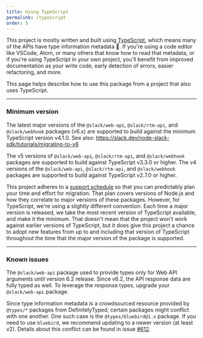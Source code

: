 ```yaml
---
title: Using TypeScript
permalink: /typescript
order: 5
---
```


This project is mostly written and built using [TypeScript](https://www.typescriptlang.org/), which means many of the APIs have type information metadata 🎉. If you're using a code editor like VSCode, Atom, or many others that know how to read that metadata, or if you're using TypeScript in your own project, you'll benefit from improved documentation as your write code, early detection of errors, easier refactoring, and more.

This page helps describe how to use this package from a project that also uses TypeScript.

---

### Minimum version

The latest major versions of the `@slack/web-api`, `@slack/rtm-api`, and `@slack/webhook` packages (v6.x) are supported to build against the minimum TypeScript version v4.1.0. See also: https://slack.dev/node-slack-sdk/tutorials/migrating-to-v6

The v5 versions of `@slack/web-api`, `@slack/rtm-api`, and `@slack/webhook` packages are supported to build against TypeScript v3.3.0 or higher. The v4 versions of the `@slack/web-api`, `@slack/rtm-api`, and `@slack/webhook` packages are supported to build against TypeScript v2.7.0 or higher.

This project adheres to a [support schedule](https://github.com/slackapi/node-slack-sdk/wiki/Support-Schedule) so that you can predictably plan your time and effort for migration. That plan covers versions of Node.js and how they correlate to major versions of these packages. However, for TypeScript, we're using a slightly different convention. Each time a major version is released, we take the most recent version of TypeScript available, and make it the minimum. That doesn't mean that the project won't work against earlier versions of TypeScript, but it does give this project a chance to adopt new features from up to and including that version of TypeScript throughout the time that the major version of the package is supported.

---

### Known issues

The `@slack/web-api` package used to provide types only for Web API arguments until version 6.2 release. Since v6.2, the API response data are fully typed as well. To leverage the response types, upgrade your `@slack/web-api` package.

Since type information metadata is a crowdsourced resource provided by `@types/*` packages from DefinitelyTyped, certain packages might conflict with one another. One such case is the `@types/bluebird@1.x` package. If you need to use `bluebird`, we recommend updating to a newer version (at least v2). Details about this conflict can be found in issue [#612](https://github.com/slackapi/node-slack-sdk/issues/612).
